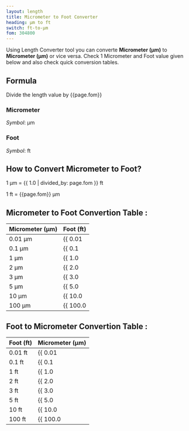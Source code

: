 ```yaml
---
layout: length
title: Micrometer to Foot Converter
heading: μm to ft
switch: ft-to-μm
fom: 304800
---
```


Using Length Converter tool you can converte **Micrometer (μm)** to **Micrometer (μm)** or vice versa. Check 1 Micrometer and Foot value given below and also check quick conversion tables.

## Formula
Divide the length value by {{page.fom}}

### Micrometer
*Symbol*: μm

### Foot
*Symbol*: ft

## How to Convert Micrometer to Foot?
1 μm = {{ 1.0 | divided_by: page.fom }} ft

1 ft = {{page.fom}} μm

## Micrometer to Foot Convertion Table :

| Micrometer (μm) | Foot (ft) |
| ---- | ---- |
| 0.01 μm | {{ 0.01 | divided_by: page.fom | round: 12 }} ft |
| 0.1 μm | {{ 0.1 | divided_by: page.fom | round: 12 }} ft |
| 1 μm | {{ 1.0 | divided_by: page.fom | round: 12 }} ft |
| 2 μm | {{ 2.0 | divided_by: page.fom | round: 12 }} ft |
| 3 μm | {{ 3.0 | divided_by: page.fom | round: 12 }} ft |
| 5 μm | {{ 5.0 | divided_by: page.fom | round: 12 }} ft |
| 10 μm | {{ 10.0 | divided_by: page.fom | round: 12 }} ft |
| 100 μm | {{ 100.0 | divided_by: page.fom | round: 12 }} ft |

## Foot to Micrometer Convertion Table :

| Foot (ft) | Micrometer (μm) |
| ---- | ---- |
| 0.01 ft | {{ 0.01 | times: page.fom | round: 12 }} μm |
| 0.1 ft | {{ 0.1 | times: page.fom | round: 12 }} μm |
| 1 ft | {{ 1.0 | times: page.fom | round: 12 }} μm |
| 2 ft | {{ 2.0 | times: page.fom | round: 12 }} μm |
| 3 ft | {{ 3.0 | times: page.fom | round: 12 }} μm |
| 5 ft | {{ 5.0 | times: page.fom | round: 12 }} μm |
| 10 ft | {{ 10.0 | times: page.fom | round: 12 }} μm |
| 100 ft | {{ 100.0 | times: page.fom | round: 12 }} μm |

<script>
selectInput[1].selected = true
selectOutput[5].selected = true
</script>
